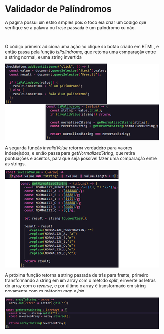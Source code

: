 <h1>Validador de Palíndromos</h1>
<p>A página possui um estilo simples pois o foco era criar um código que verifique se a palavra ou frase passada é um palíndromo ou não.</p>
</br>

<p>O código primeiro adiciona uma ação ao clique do botão criado em HTML, e então passa pela função <em>isPalindromo</em>, que retorna uma comparação entre a string normal, e uma string invertida.</p>
<img src="/readme/1-2.png">
</br>

<p>A segunda função <em>invalidValue</em> retorna verdadeiro para valores indesejados, e então passa para <em>getNormalizedString</em>, que retira pontuações e acentos, para que seja possível fazer uma comparação entre as strings.</p>
<img src="/readme/3-4.png">

<p>A próxima função retorna a string passada de trás para frente, primeiro transformando a string em um array com o método <em>split</em>, e inverte as letras do array com o <em>reverse</em>, e por último o array é transformado em string novamente com os métodos <em>map e join</em>.</p>
<img src="/readme/5-6.png">